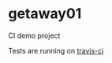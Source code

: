 # getaway01
CI demo project

Tests are running on [travis-ci](https://travis-ci.org/GrgrLmml/getaway)

